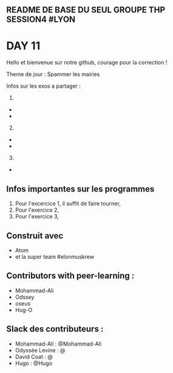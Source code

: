 ## README DE BASE DU SEUL GROUPE THP SESSION4 #LYON

# DAY 11
Hello et bienvenue sur notre github, courage pour la correction !

Theme de jour : Spammer les mairies

Infos sur les exos a partager :

1.
-
-

2.
-
-

3.
-


## Infos importantes sur les programmes

1. Pour l'excercice 1, il suffit de faire tourner,
2. Pour l'exercice 2,
3. Pour l'exercice 3,


## Construit avec

* Atom
* et la super team #elonmuskrew

## Contributors with peer-learning :

* Mohammad-Ali
* Odssey
* oseus
* Hug-O

## Slack des contributeurs :

* Mohammad-Ali : @Mohammad-Ali
* Odyssée Levine : @
* David Coat : @
* Hugo : @Hugo
